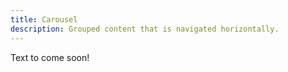 ```yaml
---
title: Carousel
description: Grouped content that is navigated horizontally.
---
```

Text to come soon!
